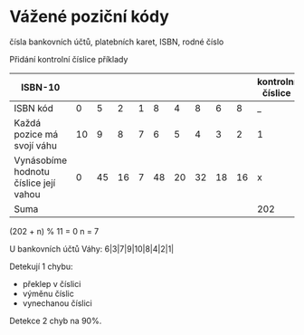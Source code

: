 # Vážené poziční kódy
čísla bankovních účtů, platebních karet, ISBN, rodné číslo

Přidání kontrolní číslice
příklady

| ISBN-10                               |     |     |     |     |     |     |     |     |     |  kontrolní číslice   |
| ------------------------------------- | --- | --- | --- | --- | --- | --- | --- | --- | --- | --- |
| ISBN kód |0|5|2|1|8|4|8|6|8|\_|
| Každá pozice má svojí váhu           | 10  | 9   | 8   | 7   | 6   | 5   | 4   | 3   | 2   | 1   |
| Vynásobíme hodnotu číslice její vahou | 0   | 45  | 16  | 7   | 48  | 20  | 32  | 18  | 16  | x   |
| Suma                                  |     |     |     |     |     |     |     |     |     | 202 |

(202 + n) % 11 = 0
n = 7

U bankovních účtů
Váhy: 6|3|7|9|10|8|4|2|1|

Detekují 1 chybu: 
- překlep v číslici
- výměnu číslic
- vynechanou číslici

Detekce 2 chyb na 90%.